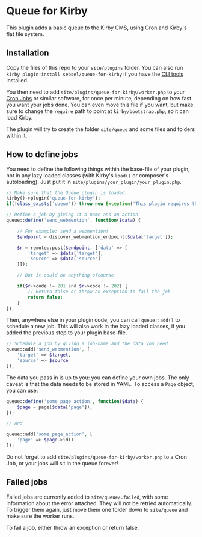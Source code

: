 # Queue for Kirby

This plugin adds a basic queue to the Kirby CMS, using Cron and Kirby's flat file system.

## Installation

Copy the files of this repo to your `site/plugins` folder. You can also run `kirby plugin:install sebsel/queue-for-kirby` if you have the [CLI tools](https://github.com/getkirby/cli) installed.

You then need to add `site/plugins/queue-for-kirby/worker.php` to your [Cron Jobs](https://en.wikipedia.org/wiki/Cron) or similar software, for once per minute, depending on how fast you want your jobs done. You can even move this file if you want, but make sure to change the `require` path to point at `kirby/bootstrap.php`, so it can load Kirby.

The plugin will try to create the folder `site/queue` and some files and folders within it.

## How to define jobs

You need to define the following things within the base-file of your plugin, not in any lazy loaded classes (with Kirby's `load()` or composer's autoloading). Just put it in `site/plugins/your_plugin/your_plugin.php`.

```php
// Make sure that the Queue plugin is loaded.
kirby()->plugin('queue-for-kirby');
if(!class_exists('queue')) throw new Exception('This plugin requires the Queue for Kirby plugin');

// Define a job by giving it a name and an action
queue::define('send_webmention', function($data) {

    // For example: send a webmention!
    $endpoint = discover_webmention_endpoint($data['target']);

    $r = remote::post($endpoint, ['data' => [
        'target' => $data['target'],
        'source' => $data['source']
    ]]);

    // But it could be anything ofcourse

    if($r->code != 201 and $r->code != 202) {
        // Return false or throw an exception to fail the job
        return false;
    }
});
```

Then, anywhere else in your plugin code, you can call `queue::add()` to schedule a new job. This will also work in the lazy loaded classes, if you added the previous step to your plugin base-file.

```php
// Schedule a job by giving a job-name and the data you need
queue::add('send_webmention', [
    'target' => $target,
    'source' => $source
]);
```

The data you pass in is up to you: you can define your own jobs. The only caveat is that the data needs to be stored in YAML. To access a `Page` object, you can use:

```php
queue::define('some_page_action', function($data) {
    $page = page($data['page']);
});

// and

queue::add('some_page_action', [
    'page' => $page->id()
]);
```

Do not forget to add `site/plugins/queue-for-kirby/worker.php` to a Cron Job, or your jobs will sit in the queue forever!

## Failed jobs

Failed jobs are currently added to `site/queue/.failed`, with some information about the error attached. They will not be retried automatically. To trigger them again, just move them one folder down to `site/queue` and make sure the worker runs.

To fail a job, either throw an exception or return false.